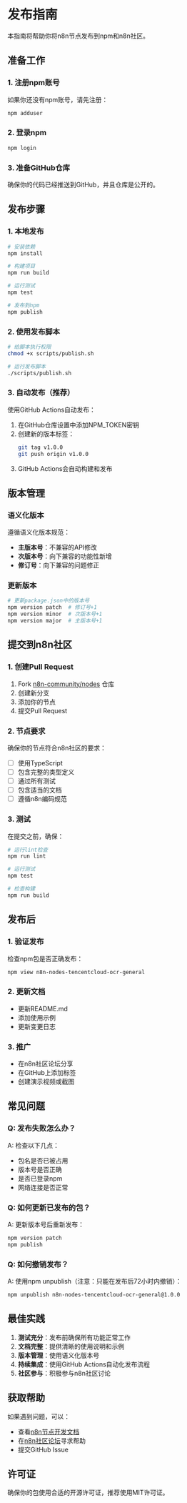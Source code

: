 # 发布指南

本指南将帮助你将n8n节点发布到npm和n8n社区。

## 准备工作

### 1. 注册npm账号

如果你还没有npm账号，请先注册：
```bash
npm adduser
```

### 2. 登录npm

```bash
npm login
```

### 3. 准备GitHub仓库

确保你的代码已经推送到GitHub，并且仓库是公开的。

## 发布步骤

### 1. 本地发布

```bash
# 安装依赖
npm install

# 构建项目
npm run build

# 运行测试
npm test

# 发布到npm
npm publish
```

### 2. 使用发布脚本

```bash
# 给脚本执行权限
chmod +x scripts/publish.sh

# 运行发布脚本
./scripts/publish.sh
```

### 3. 自动发布（推荐）

使用GitHub Actions自动发布：

1. 在GitHub仓库设置中添加NPM_TOKEN密钥
2. 创建新的版本标签：
   ```bash
   git tag v1.0.0
   git push origin v1.0.0
   ```
3. GitHub Actions会自动构建和发布

## 版本管理

### 语义化版本

遵循语义化版本规范：
- **主版本号**：不兼容的API修改
- **次版本号**：向下兼容的功能性新增
- **修订号**：向下兼容的问题修正

### 更新版本

```bash
# 更新package.json中的版本号
npm version patch  # 修订号+1
npm version minor  # 次版本号+1
npm version major  # 主版本号+1
```

## 提交到n8n社区

### 1. 创建Pull Request

1. Fork [n8n-community/nodes](https://github.com/n8n-community/nodes) 仓库
2. 创建新分支
3. 添加你的节点
4. 提交Pull Request

### 2. 节点要求

确保你的节点符合n8n社区的要求：

- [ ] 使用TypeScript
- [ ] 包含完整的类型定义
- [ ] 通过所有测试
- [ ] 包含适当的文档
- [ ] 遵循n8n编码规范

### 3. 测试

在提交之前，确保：

```bash
# 运行lint检查
npm run lint

# 运行测试
npm test

# 检查构建
npm run build
```

## 发布后

### 1. 验证发布

检查npm包是否正确发布：
```bash
npm view n8n-nodes-tencentcloud-ocr-general
```

### 2. 更新文档

- 更新README.md
- 添加使用示例
- 更新变更日志

### 3. 推广

- 在n8n社区论坛分享
- 在GitHub上添加标签
- 创建演示视频或截图

## 常见问题

### Q: 发布失败怎么办？

A: 检查以下几点：
- 包名是否已被占用
- 版本号是否正确
- 是否已登录npm
- 网络连接是否正常

### Q: 如何更新已发布的包？

A: 更新版本号后重新发布：
```bash
npm version patch
npm publish
```

### Q: 如何撤销发布？

A: 使用npm unpublish（注意：只能在发布后72小时内撤销）：
```bash
npm unpublish n8n-nodes-tencentcloud-ocr-general@1.0.0
```

## 最佳实践

1. **测试充分**：发布前确保所有功能正常工作
2. **文档完整**：提供清晰的使用说明和示例
3. **版本管理**：使用语义化版本号
4. **持续集成**：使用GitHub Actions自动化发布流程
5. **社区参与**：积极参与n8n社区讨论

## 获取帮助

如果遇到问题，可以：

- 查看[n8n节点开发文档](https://docs.n8n.io/integrations/creating-nodes/)
- 在[n8n社区论坛](https://community.n8n.io/)寻求帮助
- 提交GitHub Issue

## 许可证

确保你的包使用合适的开源许可证，推荐使用MIT许可证。
